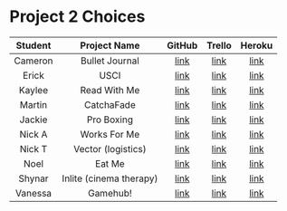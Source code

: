 # Project 2 Choices

| Student | Project Name | GitHub | Trello | Heroku |
| :-: | :-: | :-: | :-: | :-: | 
| Cameron | Bullet Journal | [link](https://github.com/calsbrook/BulletJournal) | [link](https://trello.com/b/YJLBffC9/bullet-journal) | [link](https://gabujo.herokuapp.com/) |
| Erick | USCI | [link](https://github.com/SpeechieX/usci) | [link](https://trello.com/b/lJn9iazf/wdi-project-2-ci-database) | [link](http://usci.herokuapp.com/) |
| Kaylee | Read With Me | [link](https://github.com/kbuscemi/Read_With_Me) | [link](https://trello.com/b/qEvKyfuF/project-2) | [link](https://read-w-mee.herokuapp.com/) |
| Martin | CatchaFade | [link](https://github.com/Martinbugayong/Catch-A-Fade) | [link](https://trello.com/b/kKnjwwLh/catchafade) | [link](http://catchafade.herokuapp.com/) |
| Jackie | Pro Boxing | [link](https://github.com/jacksters1111/ProBoxing) | [link](https://trello.com/b/hv8CbFHj/project-2) | [link](https://pro-boxing.herokuapp.com/) |
| Nick A | Works For Me | [link](https://github.com/nickarocho/works-for-me) | [link](https://trello.com/b/Wwa6EWqO/works-for-me) | [link](http://works-for-me.herokuapp.com) |
| Nick T | Vector (logistics) | [link](https://github.com/nicktayl0r/Vector) | [link](https://trello.com/b/7AGGP0r6/project-2-vector)| [link](https://wdi-vector.herokuapp.com/) |
| Noel | Eat Me | [link](https://github.com/noelabellera/eatme_recipe_app) | [link](https://trello.com/b/sPGEzUe4/eat-me-project-2-wdi) | [link](https://eat-me-recipes.herokuapp.com/) |
| Shynar | Inlite (cinema therapy) | [link](https://github.com/shynargaliyeva/inlite) | [link](https://trello.com/b/oylGnEh4/wdi-project-2-inlite) | [link](https://inlite.herokuapp.com/) |
| Vanessa | Gamehub! | [link](https://github.com/vestrada64/game_hub) | [link](https://trello.com/b/umRIFKYn/project-2) | [link](https://nerd-games.herokuapp.com/) |

